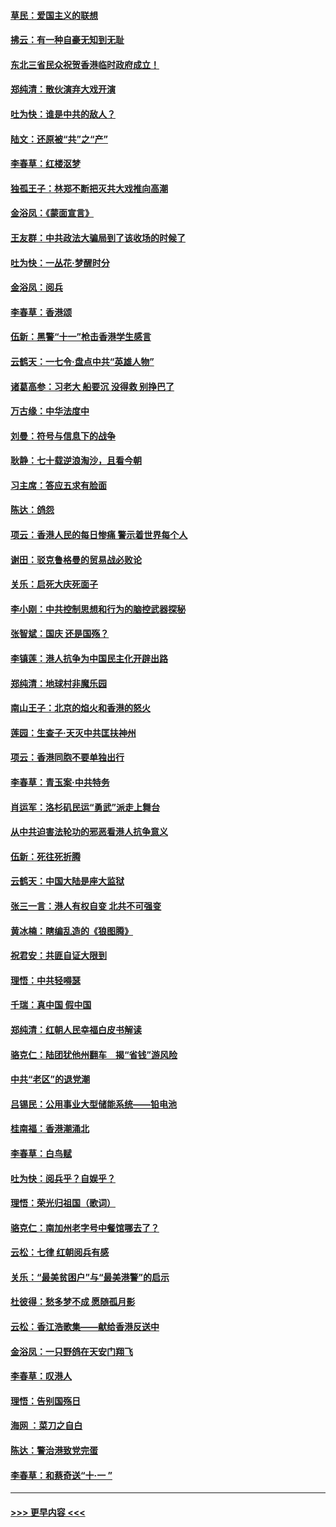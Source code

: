 #### [草民：爱国主义的联想](../pages/nsc993/n11572333.md?t=10070244) 
#### [拂云：有一种自豪无知到无耻](../pages/nsc993/n11572006.md?t=10070244) 
#### [东北三省民众祝贺香港临时政府成立！](../pages/nsc993/n11571215.md?t=10070244) 
#### [郑纯清：散伙演弃大戏开演](../pages/nsc993/n11570826.md?t=10070244) 
#### [吐为快：谁是中共的敌人？](../pages/nsc993/n11570817.md?t=10070244) 
#### [陆文：还原被“共”之“产”](../pages/nsc993/n11570798.md?t=10070244) 
#### [李春草：红楼沤梦](../pages/nsc993/n11569673.md?t=10070244) 
#### [独孤王子：林郑不断把灭共大戏推向高潮](../pages/nsc993/n11569381.md?t=10070244) 
#### [金浴凤：《蒙面宣言》](../pages/nsc993/n11569368.md?t=10070244) 
#### [王友群：中共政法大骗局到了该收场的时候了](../pages/nsc993/n11568940.md?t=10070244) 
#### [吐为快：一丛花‧梦醒时分](../pages/nsc993/n11567491.md?t=10070244) 
#### [金浴凤：阅兵](../pages/nsc993/n11567454.md?t=10070244) 
#### [李春草：香港颂](../pages/nsc993/n11567444.md?t=10070244) 
#### [伍新：黑警“十一”枪击香港学生感言](../pages/nsc993/n11567426.md?t=10070244) 
#### [云鹤天：一七令‧盘点中共“英雄人物”](../pages/nsc993/n11567091.md?t=10070244) 
#### [诸葛高参：习老大 船要沉 没得救 别挣巴了](../pages/nsc993/n11566976.md?t=10070244) 
#### [万古缘：中华法度中](../pages/nsc993/n11566726.md?t=10070244) 
#### [刘曼：符号与信息下的战争](../pages/nsc993/n11564655.md?t=10070244) 
#### [耿静：七十载逆浪淘沙，且看今朝](../pages/nsc993/n11564520.md?t=10070244) 
#### [习主席：答应五求有脸面](../pages/nsc993/n11563953.md?t=10070244) 
#### [陈达：鸽怨](../pages/nsc993/n11561879.md?t=10070244) 
#### [项云：香港人民的每日惨痛  警示着世界每个人](../pages/nsc993/n11559273.md?t=10070244) 
#### [谢田：驳克鲁格曼的贸易战必败论](../pages/nsc993/n11555840.md?t=10070244) 
#### [关乐：启死大庆死面子](../pages/nsc993/n11556823.md?t=10070244) 
#### [李小刚：中共控制思想和行为的脑控武器探秘](../pages/nsc993/n11556776.md?t=10070244) 
#### [张智斌：国庆  还是国殇？](../pages/nsc993/n11556617.md?t=10070244) 
#### [李镇莲：港人抗争为中国民主化开辟出路](../pages/nsc993/n11556570.md?t=10070244) 
#### [郑纯清：地球村非魔乐园](../pages/nsc993/n11555415.md?t=10070244) 
#### [南山王子：北京的焰火和香港的怒火](../pages/nsc993/n11555318.md?t=10070244) 
#### [莲园：生查子·天灭中共匡扶神州](../pages/nsc993/n11555302.md?t=10070244) 
#### [项云：香港同胞不要单独出行](../pages/nsc993/n11555276.md?t=10070244) 
#### [李春草：青玉案‧中共特务](../pages/nsc993/n11552356.md?t=10070244) 
#### [肖运军：洛杉矶民运“勇武”派走上舞台](../pages/nsc993/n11551595.md?t=10070244) 
#### [从中共迫害法轮功的邪恶看港人抗争意义](../pages/nsc993/n11540858.md?t=10070244) 
#### [伍新：死往死折腾](../pages/nsc993/n11550174.md?t=10070244) 
#### [云鹤天：中国大陆是座大监狱](../pages/nsc993/n11550155.md?t=10070244) 
#### [张三一言：港人有权自变 北共不可强变](../pages/nsc993/n11550132.md?t=10070244) 
#### [黄冰楠：瞎编乱造的《狼图腾》](../pages/nsc993/n11550082.md?t=10070244) 
#### [祝君安：共匪自证大限到](../pages/nsc993/n11550041.md?t=10070244) 
#### [理悟：中共轻嘚瑟](../pages/nsc993/n11547978.md?t=10070244) 
#### [千瑞：真中国 假中国](../pages/nsc993/n11547865.md?t=10070244) 
#### [郑纯清：红朝人民幸福白皮书解读](../pages/nsc993/n11547499.md?t=10070244) 
#### [骆克仁：陆团犹他州翻车　揭“省钱”游风险](../pages/nsc993/n11546977.md?t=10070244) 
#### [中共“老区”的退党潮](../pages/nsc993/n11545995.md?t=10070244) 
#### [吕锡民：公用事业大型储能系统——铅电池](../pages/nsc993/n11545701.md?t=10070244) 
#### [桂南福：香港潮涌北](../pages/nsc993/n11545682.md?t=10070244) 
#### [李春草：白鸟赋](../pages/nsc993/n11545663.md?t=10070244) 
#### [吐为快：阅兵乎？自娱乎？](../pages/nsc993/n11545625.md?t=10070244) 
#### [理悟：荣光归祖国（歌词）](../pages/nsc993/n11545616.md?t=10070244) 
#### [骆克仁：南加州老字号中餐馆哪去了？](../pages/nsc993/n11545120.md?t=10070244) 
#### [云松：七律 红朝阅兵有感](../pages/nsc993/n11542394.md?t=10070244) 
#### [关乐：“最美贫困户”与“最美港警”的启示](../pages/nsc993/n11542252.md?t=10070244) 
#### [杜彼得：愁多梦不成 愿随孤月影](../pages/nsc993/n11540296.md?t=10070244) 
#### [云松：香江浩歌集——献给香港反送中](../pages/nsc993/n11540149.md?t=10070244) 
#### [金浴凤：一只野鸽在天安门翔飞](../pages/nsc993/n11540280.md?t=10070244) 
#### [李春草：叹港人](../pages/nsc993/n11540119.md?t=10070244) 
#### [理悟：告别国殇日](../pages/nsc993/n11539610.md?t=10070244) 
#### [海网 ：菜刀之自白](../pages/nsc993/n11539597.md?t=10070244) 
#### [陈达：警治港致党完蛋](../pages/nsc993/n11538127.md?t=10070244) 
#### [李春草：和蔡奇送“十·一 ”](../pages/nsc993/n11537810.md?t=10070244) 

----
#### [ >>> 更早内容 <<< ](../indexes/nsc993-earlier.md)
